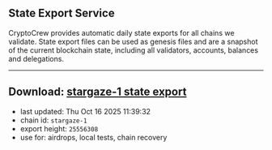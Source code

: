 ## State Export Service
CryptoCrew provides automatic daily state exports for all chains we validate. State export files can be used as genesis files and are a snapshot of the current blockchain state, including all validators, accounts, balances and delegations.

---
**Download: [stargaze-1 state export](https://dl-eu2.ccvalidators.com/SERVICE/stargaze/stargaze-1_export_25556308.json)**
---

- last updated: Thu Oct 16 2025 11:39:32
- chain id: `stargaze-1`
- export height: `25556308`
- use for: airdrops, local tests, chain recovery

